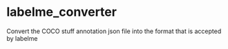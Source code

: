 # labelme_converter
Convert the COCO stuff annotation json file into the format that is accepted by labelme
